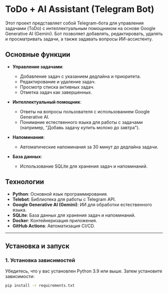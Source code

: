 # ToDo + AI Assistant (Telegram Bot)

Этот проект представляет собой Telegram-бота для управления задачами (ToDo) с интеллектуальным помощником на основе Google Generative AI (Gemini). Бот позволяет добавлять, редактировать, удалять и просматривать задачи, а также задавать вопросы ИИ-ассистенту.

## Основные функции

- **Управление задачами**:
  - Добавление задач с указанием дедлайна и приоритета.
  - Редактирование и удаление задач.
  - Просмотр списка активных задач.
  - Отметка задач как завершенных.

- **Интеллектуальный помощник**:
  - Ответы на вопросы пользователя с использованием Google Generative AI.
  - Понимание естественного языка для работы с задачами (например, "Добавь задачу купить молоко до завтра").

- **Напоминания**:
  - Автоматические напоминания за 30 минут до дедлайна задачи.

- **База данных**:
  - Использование SQLite для хранения задач и напоминаний.

## Технологии

- **Python**: Основной язык программирования.
- **Telebot**: Библиотека для работы с Telegram API.
- **Google Generative AI (Gemini)**: ИИ для обработки естественного языка.
- **SQLite**: База данных для хранения задач и напоминаний.
- **Docker**: Контейнеризация приложения.
- **GitHub Actions**: Автоматизация CI/CD.

---

## Установка и запуск

### 1. Установка зависимостей

Убедитесь, что у вас установлен Python 3.9 или выше. Затем установите зависимости:

```bash
pip install -r requirements.txt

